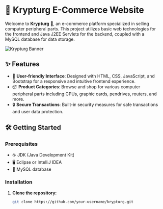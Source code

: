 # 🚀 Krypturg E-Commerce Website

Welcome to **Krypturg** 🎉, an e-commerce platform specialized in selling computer peripheral parts. This project utilizes basic web technologies for the frontend and Java J2EE Servlets for the backend, coupled with a MySQL database for data storage.

![Krypturg Banner](https://via.placeholder.com/1000x300.png?text=Krypturg+E-Commerce+Website) <!-- Placeholder for a banner image -->

## ✨ Features

- 🌟 **User-friendly Interface**: Designed with HTML, CSS, JavaScript, and Bootstrap for a responsive and intuitive frontend experience.
- 📦 **Product Categories**: Browse and shop for various computer peripheral parts including CPUs, graphic cards, pendrives, routers, and more.
- 🔒 **Secure Transactions**: Built-in security measures for safe transactions and user data protection.

## 🛠️ Getting Started

### Prerequisites

- ☕ JDK (Java Development Kit)
- 🖥️ Eclipse or IntelliJ IDEA
- 🐬 MySQL database

### Installation

1. **Clone the repository:**
   ```sh
   git clone https://github.com/your-username/krypturg.git
